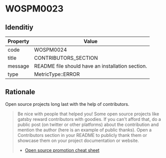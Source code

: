 # WOSPM0023

## Idenditiy

| Property        | Value           |
| ------------- |-------------|
| code      | WOSPM0024 |
| title      | CONTRIBUTORS_SECTION      |
| message | README file should have an installation section.     |
| type | MetricType::ERROR      |

## Rationale

Open source projects long last with the help of contributors.

> Be nice with people that helped you! Some open source projects like gatsby reward contributors with goodies. If you can't afford that, do a public post (on twitter or other platforms) about the contribution and mention the author (here is an example of public thanks). Open a Contributors section in your README to publicly thank them or showcase them on your project documentation or website.
> - [Open source promotion cheat sheet](https://github.com/zenika-open-source/promote-open-source-project#3--keep-your-users)
